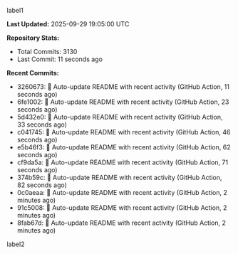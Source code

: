 
label1 
<!-- ACTIVITY_START -->
**Last Updated:** 2025-09-29 19:05:00 UTC

**Repository Stats:**
- Total Commits: 3130
- Last Commit: 11 seconds ago

**Recent Commits:**
- 3260673: 🤖 Auto-update README with recent activity (GitHub Action, 11 seconds ago)
- 6fe1002: 🤖 Auto-update README with recent activity (GitHub Action, 23 seconds ago)
- 5d432e0: 🤖 Auto-update README with recent activity (GitHub Action, 33 seconds ago)
- c041745: 🤖 Auto-update README with recent activity (GitHub Action, 46 seconds ago)
- e5b46f3: 🤖 Auto-update README with recent activity (GitHub Action, 62 seconds ago)
- cf9da5a: 🤖 Auto-update README with recent activity (GitHub Action, 71 seconds ago)
- 374b59c: 🤖 Auto-update README with recent activity (GitHub Action, 82 seconds ago)
- 0c0aeaa: 🤖 Auto-update README with recent activity (GitHub Action, 2 minutes ago)
- 91c5008: 🤖 Auto-update README with recent activity (GitHub Action, 2 minutes ago)
- 8fab67d: 🤖 Auto-update README with recent activity (GitHub Action, 2 minutes ago)
<!-- ACTIVITY_END -->

label2
